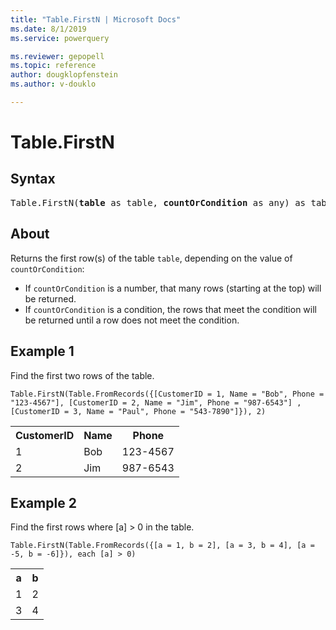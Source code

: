```yaml
---
title: "Table.FirstN | Microsoft Docs"
ms.date: 8/1/2019
ms.service: powerquery

ms.reviewer: gepopell
ms.topic: reference
author: dougklopfenstein
ms.author: v-douklo

---
```

# Table.FirstN

## Syntax

<pre>
Table.FirstN(<b>table</b> as table, <b>countOrCondition</b> as any) as table
</pre>
  
## About  
Returns the first row(s) of the table `table`, depending on the value of `countOrCondition`: <ul> <li> If <code>countOrCondition</code> is a number, that many rows (starting at the top) will be returned. </li> <li> If <code>countOrCondition</code> is a condition, the rows that meet the condition will be returned until a row does not meet the condition.</li> </ul>

## Example 1
Find the first two rows of the table.

```powerquery-m
Table.FirstN(Table.FromRecords({[CustomerID = 1, Name = "Bob", Phone = "123-4567"], [CustomerID = 2, Name = "Jim", Phone = "987-6543"] , [CustomerID = 3, Name = "Paul", Phone = "543-7890"]}), 2)
```

<table> <tr> <th>CustomerID</th> <th>Name</th> <th>Phone</th> </tr> <tr> <td>1</td> <td>Bob</td> <td>123-4567</td> </tr> <tr> <td>2</td> <td>Jim</td> <td>987-6543</td> </tr> </table>

## Example 2
Find the first rows where [a] > 0 in the table.

```powerquery-m
Table.FirstN(Table.FromRecords({[a = 1, b = 2], [a = 3, b = 4], [a = -5, b = -6]}), each [a] > 0)
```

<table> <tr> <th>a</th> <th>b</th> </tr> <tr> <td>1</td> <td>2</td> </tr> <tr> <td>3</td> <td>4</td> </tr> </table>
